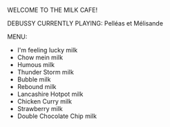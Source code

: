WELCOME TO THE MILK CAFE!

DEBUSSY CURRENTLY PLAYING: Pelléas et Mélisande


MENU:

* I'm feeling lucky milk
* Chow mein milk
* Humous milk
* Thunder Storm milk
* Bubble milk
* Rebound milk
* Lancashire Hotpot milk
* Chicken Curry milk
* Strawberry milk
* Double Chocolate Chip milk
